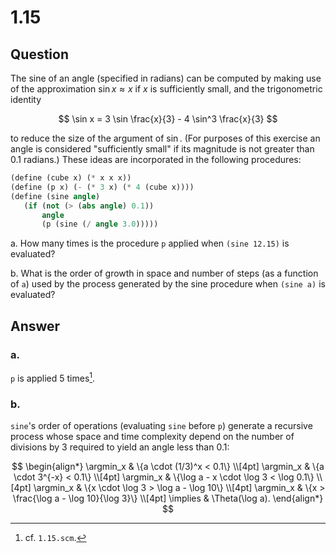 # 1.15

## Question

The sine of an angle (specified in radians) can be computed by making use of the approximation $\sin x \approx x$ if $x$ is sufficiently small, and the trigonometric identity

$$
\sin x = 3 \sin \frac{x}{3} - 4 \sin^3 \frac{x}{3}
$$

to reduce the size of the argument of $\sin$. (For purposes of this exercise an angle is considered "sufficiently small" if its magnitude is not greater than 0.1 radians.) These ideas are incorporated in the following procedures:

```scheme
(define (cube x) (* x x x))
(define (p x) (- (* 3 x) (* 4 (cube x))))
(define (sine angle)
   (if (not (> (abs angle) 0.1))
       angle
       (p (sine (/ angle 3.0)))))
```

a. How many times is the procedure `p` applied when `(sine 12.15)` is evaluated?

b. What is the order of growth in space and number of steps (as a function of `a`) used by the process generated by the sine procedure when `(sine a)` is evaluated?

## Answer

### a.

`p` is applied 5 times[^1].

### b.

`sine`'s order of operations (evaluating `sine` before `p`) generate a recursive process whose space and time complexity depend on the number of divisions by 3 required to yield an angle less than 0.1:

$$
\begin{align*}
\argmin_x & \{a \cdot (1/3)^x < 0.1\} \\[4pt]
\argmin_x & \{a \cdot 3^{-x} < 0.1\} \\[4pt]
\argmin_x & \{\log a - x \cdot \log 3 < \log 0.1\} \\[4pt]
\argmin_x & \{x \cdot \log 3 > \log a - \log 10\} \\[4pt]
\argmin_x & \{x > \frac{\log a - \log 10}{\log 3}\} \\[4pt]
\implies & \Theta(\log a).
\end{align*}
$$


[^1]: cf. `1.15.scm`.
